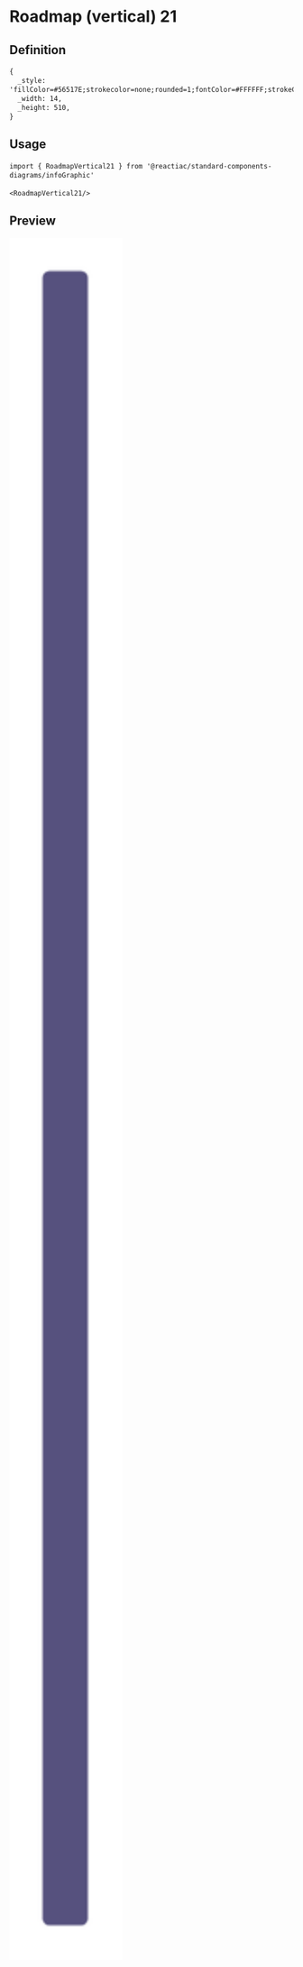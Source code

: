 # Roadmap (vertical) 21

## Definition

```
{
  _style: 'fillColor=#56517E;strokecolor=none;rounded=1;fontColor=#FFFFFF;strokeColor=none;fontStyle=1;fontSize=14;whiteSpace=wrap;html=1;',
  _width: 14,
  _height: 510,
}
```

## Usage

```
import { RoadmapVertical21 } from '@reactiac/standard-components-diagrams/infoGraphic'

<RoadmapVertical21/>
```

## Preview

<img src="./roadmap-vertical-21.png" width="200"/>
